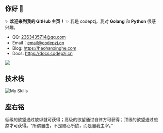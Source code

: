 



## 你好 👋 

✨ **欢迎来到我的 GitHub 主页！** ✨
我是 codepzj，我对 **Golang** 和 **Python** 很感兴趣。

- QQ: 2363435714@qq.com
- Email：email@codepzj.cn
- Blog: https://haohanxinghe.com
- Docs: https://docs.codepzj.cn

<a href="https://github.com/codepzj/">
  <img src="https://github-readme-stats.vercel.app/api?username=codepzj&show_icons=true&count_private=true" />
</a>

## 技术栈

![My Skills](https://skillicons.dev/icons?i=vue,nuxt,react,cpp,python,go,docker,git,github)

## 座右铭
低级的欲望通过放纵就可获得；高级的欲望通过自律方可获得；顶级的欲望通过煎熬才可获得。“所谓自由，不是随心所欲，而是自我主宰。”
